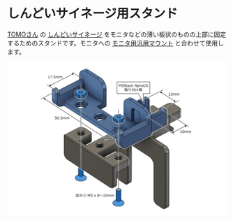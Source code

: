 # しんどいサイネージ用スタンド

[TOMOさん](https://x.com/tomozh) の [しんどいサイネージ](https://orekb.booth.pm/items/6471188) をモニタなどの薄い板状のものの上部に固定するためのスタンドです。モニタへの [モニタ用汎用マウント](../../stand/monitor-top-mount) と合わせて使用します。

![](./dimension.png)

